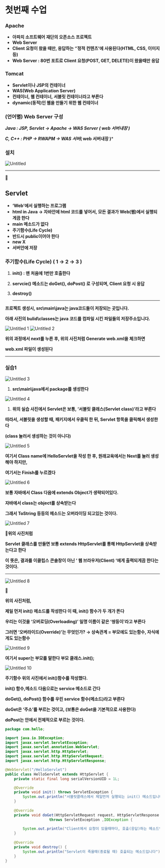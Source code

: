 # 첫번째 수업

### Apache

- **아파치 소프트웨어 재단의 오픈소스 프로젝트**
- **Web Server**
- **Client 요청이 왔을 때만, 응답하는 ‘’정적 컨텐츠’에 사용된다(HTML, CSS, 이미지 등)**
- **Web Server : 80번 포트로 Client 요청(POST, GET, DELETE)이 왔을때만 응답**

### **Tomcat**

- **Servlet이나 JSP의 컨테이너**
- **WAS(Web Application Server)**
- **컨테이너, 웹 컨테이너, 서블릿 컨테이너라고 부른다**
- **dynamic(동적)인 웹을 만들기 위한 웹 컨테이너**

### (언어별) Web Server 구성

***Java : JSP, Servlet → Apache → WAS Server ( web 서버내장 )***

***C, C++ : PHP → RWAPM → WAS 서버*( web 서버내장 )*** 

### 설치

![Untitled](https://user-images.githubusercontent.com/80089860/158306766-acb61674-3ddd-42d6-90a9-88280a1a59c1.png)

---

📌

## Servlet

- **‘Web’에서 실행하는 프로그램**
- **html in Java → 자바안에 html 코드를 넣어서, 모든 결과가 Web(웹)에서 실행되게끔 한다**
- **main 메소드가 없다**
- **주기함수(Life Cycle)**
- **반드시 public이어야 한다**
- **new X**
- **서버안에 저장**

### 주기함수(Life Cycle) ( 1 → 2 → 3 )

1. **init() : 맨 처음에 1번만 호출한다** 
2. **servcie() 메소드는 doGet(), doPost() 로 구성되며, Client 요청 시 응답**
3. **destroy()**
    
    ---
    

**프로젝트 생성시, src\main\java는 java코드들이 저장되는 곳입니다.**

**아래 사진의 bulid\classes는 java 코드를 컴파일 시킨 파일들의 저장주소입니다.**

![Untitled 1](https://user-images.githubusercontent.com/80089860/158306787-95d0f720-9b13-472c-a52a-1c24209301c1.png)
![Untitled 2](https://user-images.githubusercontent.com/80089860/158306805-5bf00da5-0d74-44e5-8e4c-f7cc04f74a24.png)

**위의 과정에서 next를 누른 후, 위의 사진처럼 Generate web.xml을 체크하면**

**web.xml 파일이 생성된다**

---

### 실습1

![Untitled 3](https://user-images.githubusercontent.com/80089860/158306813-65ce4850-a0be-4913-9140-c3dd82305b21.png)

1. **src\main\java에서 package를 생성한다**

![Untitled 4](https://user-images.githubusercontent.com/80089860/158306830-2b851d15-b2fd-4236-9bad-719fc8c0aafe.png)

1. **위의 실습 사진에서 Servlet은 보통, ‘서블릿 클래스(Servlet class)’라고 부른다**

**따라서, 서블릿을 생성할 때, 패키지에서 우클릭 한 뒤, Servlet 항목을 클릭해서 생성한다**

**(class 눌러서 생성하는 것이 아니다)**

![Untitled 5](https://user-images.githubusercontent.com/80089860/158306857-92af8ea6-14b8-47c8-a50c-7237b14348e0.png)

**여기서 Class name에 HelloServlet을 작성 한 후, 원래교육에서는 Next를 눌러 생성해야 하지만,**

**여기서는 Finish를 누르겠다**

![Untitled 6](https://user-images.githubusercontent.com/80089860/158306878-588ee5b6-cb31-49e3-8244-6ae650fdf271.png)

**보통 자바에서 Class 다음에 extends Object가 생략되어있다.**

**자바에서 class는 object를 상속받는다**

**그래서 ToString 등등의 메소드는 오버라이딩 되고있는 것이다.**

![Untitled 7](https://user-images.githubusercontent.com/80089860/158306889-d086b677-a990-4d4a-aa73-7286e7043686.png)

📌**위의 사진처럼**

**Servlet 클래스를 만들면 보통 extends HttpServlet를 통해 HttpServlet을 상속받는다고 한다**

**이 뜻은, 결과를 이클립스 콘솔창이 아닌 ‘ 웹 브라우저(Client) ‘에게 출력되게끔 한다는 것이다.**

---

![Untitled 8](https://user-images.githubusercontent.com/80089860/158306918-95597675-1c02-490d-bd3f-5a4fe4d0f246.png)

📌

**위의 사진처럼,**

**제일 먼저  init() 메소드를 작성한다 이 때, init() 함수가 두 개가 뜬다**

**우리는 이것을 ‘오버로딩(Overloading)’ 일명 이름이 같은 ‘쌍둥이’라고 부른다**

**그러면 ‘오버라이드(Override)’는 무엇인가? → 상속관계 = 부모에도 있는함수, 자식에게도 있는함수**

![Untitled 9](https://user-images.githubusercontent.com/80089860/158306930-b325c4fe-5c8b-4623-920f-cdfb1d7e87d9.png)

**여기서 super는 부모를 말한다 부모 클래스.init();**

![Untitled 10](https://user-images.githubusercontent.com/80089860/158306947-32b98187-8cc8-4483-b0da-ce706c4bde2c.png)

**주기함수 위의 사진에서 init()함수를 작성했다.**

**init() 함수,메소드 다음으로는 service 메소드로 간다**

**doGet(), doPost() 함수를 우린 service 함수(메소드)라고 부른다**

**doGet은 ‘주소’를 부르는 것이고, (보통은 doGet을 기본적으로 사용한다)**

**doPost는 안에서 전체적으로 부르는 것이다.**

```java
package com.hello;

import java.io.IOException;
import javax.servlet.ServletException;
import javax.servlet.annotation.WebServlet;
import javax.servlet.http.HttpServlet;
import javax.servlet.http.HttpServletRequest;
import javax.servlet.http.HttpServletResponse;

@WebServlet("/HelloServlet")
public class HelloServlet extends HttpServlet {
	private static final long serialVersionUID = 1L;

	@Override
	private void init() throws ServletException {
		System.out.println("서블릿클래스에서 제일먼저 실행되는 init() 메소드입니다");
	}
	
	@Override
	private void doGet(HttpServletRequest request, HttpServletResponse response) 
					throws ServletException ,IOException {
		
		System.out.println("Client에서 요청이 있을때마다, 호출(응답)하는 메소드입니다");
	}
	
	@Override
	private void destroy() {
		System.out.println("Servlet이 죽을때(종료될 때) 호출되는 메소드입니다");
	}
}
```
